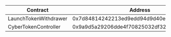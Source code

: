 | Contract              | Address                                    |
| --------------------- | ------------------------------------------ |
| LaunchTokenWithdrawer | 0x7d84814242213ed9edd94d9d40e4d812a6a82595 |
| CyberTokenController  | 0x9a9d5a29206dde4f70825032df32333de5f63921 |
